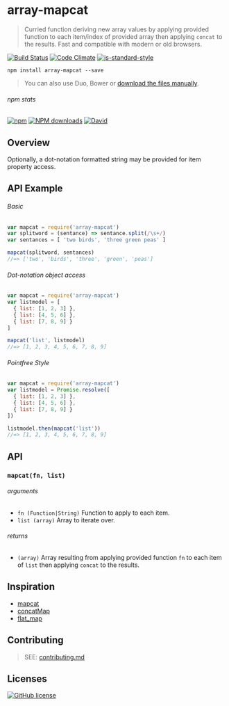 # array-mapcat
> Curried function deriving new array values by applying provided function to each item/index of provided array then applying `concat` to the results. Fast and compatible with modern or old browsers.

[![Build Status](http://img.shields.io/travis/wilmoore/array-mapcat.js.svg)](https://travis-ci.org/wilmoore/array-mapcat.js) [![Code Climate](https://codeclimate.com/github/wilmoore/array-mapcat.js/badges/gpa.svg)](https://codeclimate.com/github/wilmoore/array-mapcat.js) [![js-standard-style](https://img.shields.io/badge/code%20style-standard-brightgreen.svg?style=flat)](https://github.com/feross/standard)

```shell
npm install array-mapcat --save
```

> You can also use Duo, Bower or [download the files manually](https://github.com/wilmoore/array-mapcat.js/releases).

###### npm stats

[![npm](https://img.shields.io/npm/v/array-mapcat.svg)](https://www.npmjs.org/package/array-mapcat) [![NPM downloads](http://img.shields.io/npm/dm/array-mapcat.svg)](https://www.npmjs.org/package/array-mapcat) [![David](https://img.shields.io/david/wilmoore/array-mapcat.js.svg)](https://david-dm.org/wilmoore/array-mapcat.js)

## Overview

Optionally, a dot-notation formatted string may be provided for item property access.

## API Example

###### Basic

```js
var mapcat = require('array-mapcat')
var splitword = (sentance) => sentance.split(/\s+/)
var sentances = [ 'two birds', 'three green peas' ]

mapcat(splitword, sentances)
//=> ['two', 'birds', 'three', 'green', 'peas']
```

###### Dot-notation object access

```js
var mapcat = require('array-mapcat')
var listmodel = [
  { list: [1, 2, 3] },
  { list: [4, 5, 6] },
  { list: [7, 8, 9] }
]

mapcat('list', listmodel)
//=> [1, 2, 3, 4, 5, 6, 7, 8, 9]
```

###### Pointfree Style

```js
var mapcat = require('array-mapcat')
var listmodel = Promise.resolve([
  { list: [1, 2, 3] },
  { list: [4, 5, 6] },
  { list: [7, 8, 9] }
])

listmodel.then(mapcat('list'))
//=> [1, 2, 3, 4, 5, 6, 7, 8, 9]
```

## API

### `mapcat(fn, list)`

###### arguments

 - `fn (Function|String)` Function to apply to each item.
 - `list (array)` Array to iterate over.

###### returns

 - `(array)` Array resulting from applying provided function `fn` to each item of `list` then applying `concat` to the results.

## Inspiration

 - [mapcat]
 - [concatMap]
 - [flat_map]

## Contributing

> SEE: [contributing.md](contributing.md)

## Licenses

[![GitHub license](https://img.shields.io/github/license/wilmoore/array-mapcat.js.svg)](https://github.com/wilmoore/array-mapcat.js/blob/master/license)

[mapcat]: https://clojuredocs.org/clojure.core/mapcat
[concatMap]: https://www.haskell.org/hoogle/?hoogle=concatMap
[flat_map]: http://apidock.com/ruby/Enumerable/flat_map

